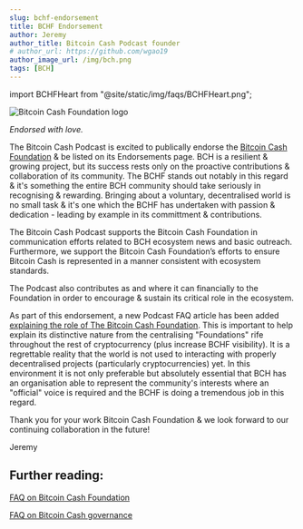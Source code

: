 ```yaml
---
slug: bchf-endorsement
title: BCHF Endorsement
author: Jeremy
author_title: Bitcoin Cash Podcast founder
# author_url: https://github.com/wgao19
author_image_url: /img/bch.png
tags: [BCH]
---
```


import BCHFHeart from "@site/static/img/faqs/BCHFHeart.png";

<img src={BCHFHeart} alt="Bitcoin Cash Foundation logo" />

_Endorsed with love._

The Bitcoin Cash Podcast is excited to publically endorse the [Bitcoin Cash Foundation](https://bitcoincashfoundation.org/) & be listed on its Endorsements page. BCH is a resilient & growing project, but its success rests only on the proactive contributions & collaboration of its community. The BCHF stands out notably in this regard & it's something the entire BCH community should take seriously in recognising & rewarding. Bringing about a voluntary, decentralised world is no small task & it's one which the BCHF has undertaken with passion & dedication - leading by example in its committment & contributions.

The Bitcoin Cash Podcast supports the Bitcoin Cash Foundation in communication efforts related to BCH ecosystem news and basic outreach. Furthermore, we support the Bitcoin Cash Foundation’s efforts to ensure Bitcoin Cash is represented in a manner consistent with ecosystem standards.

The Podcast also contributes as and where it can financially to the Foundation in order to encourage & sustain its critical role in the ecosystem.

As part of this endorsement, a new Podcast FAQ article has been added [explaining the role of The Bitcoin Cash Foundation](/faqs/Projects/what-is-the-BCH-foundation). This is important to help explain its distinctive nature from the centralising "Foundations" rife throughout the rest of cryptocurrency (plus increase BCHF visibility). It is a regrettable reality that the world is not used to interacting with properly decentralised projects (particularly cryptocurrencies) yet. In this environment it is not only preferable but absolutely essential that BCH has an organisation able to represent the community's interests where an "official" voice is required and the BCHF is doing a tremendous job in this regard.

Thank you for your work Bitcoin Cash Foundation & we look forward to our continuing collaboration in the future!

Jeremy

## Further reading:

[FAQ on Bitcoin Cash Foundation](/faqs/Projects/what-is-the-BCH-foundation)

[FAQ on Bitcoin Cash governance](/faqs/Decentralisation/how-does-BCH-governance-work)
